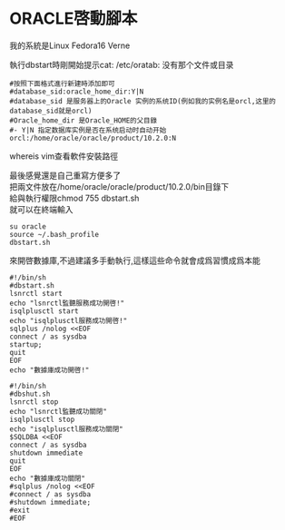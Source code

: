 # ORACLE啓動腳本  

我的系統是Linux Fedora16 Verne

執行dbstart時剛開始提示cat: /etc/oratab: 没有那个文件或目录
```
#按照下面格式進行新建時添加即可
#database_sid:oracle_home_dir:Y|N
#database_sid 是服务器上的Oracle 实例的系统ID(例如我的实例名是orcl,这里的database_sid就是orcl)
#Oracle_home_dir 是Oracle_HOME的父目錄
#- Y|N 指定数据库实例是否在系统启动时自动开始
orcl:/home/oracle/oracle/product/10.2.0:N
```
whereis vim查看軟件安裝路徑


最後感覺還是自己重寫方便多了
<br />
把兩文件放在/home/oracle/oracle/product/10.2.0/bin目錄下
<br />
給與執行權限chmod 755 dbstart.sh
<br />
就可以在終端輸入
```Shell
su oracle 
source ~/.bash_profile
dbstart.sh
```
來開啓數據庫,不過建議多手動執行,這樣這些命令就會成爲習慣成爲本能

```Shell
#!/bin/sh
#dbstart.sh
lsnrctl start
echo "lsnrctl監聽服務成功開啓!"
isqlplusctl start
echo "isqlplusctl服務成功開啓!"
sqlplus /nolog <<EOF
connect / as sysdba
startup;
quit
EOF
echo "數據庫成功開啓!"

#!/bin/sh
#dbshut.sh
lsnrctl stop
echo "lsnrctl監聽成功關閉"
isqlplusctl stop
echo "isqlplusctl服務成功關閉"
$SQLDBA <<EOF
connect / as sysdba
shutdown immediate
quit
EOF
echo "數據庫成功關閉"
#sqlplus /nolog <<EOF
#connect / as sysdba
#shutdown immediate;
#exit
#EOF
```
